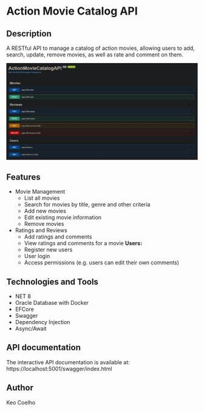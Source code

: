 # Action Movie Catalog API

## Description
A RESTful API to manage a catalog of action movies, allowing users to add, search, update, remove movies, as well as rate and comment on them.

![Image](ActionMovieCatalogAPI.Api/assets/api.jpg)

## Features
* Movie Management
  * List all movies
  * Search for movies by title, genre and other criteria
  * Add new movies
  * Edit existing movie information
  * Remove movies
* Ratings and Reviews
  * Add ratings and comments
  * View ratings and comments for a movie
**Users:**
  * Register new users
  * User login
  * Access permissions (e.g. users can edit their own comments)

## Technologies and Tools
- NET 8
- Oracle Database with Docker
- EFCore
- Swagger
- Dependency Injection
- Async/Await 

## API documentation
The interactive API documentation is available at:
https://localhost:5001/swagger/index.html

## Author
Keo Coelho